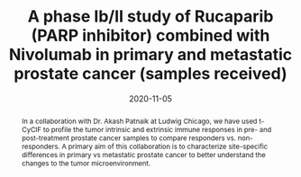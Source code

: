 ---
title: A phase Ib/II study of Rucaparib (PARP inhibitor) combined with Nivolumab in primary and metastatic prostate cancer (samples received)

abstract: In a collaboration with Dr. Akash Patnaik at Ludwig Chicago, we have used t-CyCIF to profile the tumor intrinsic and extrinsic immune responses in pre- and post-treatment prostate cancer samples to compare responders vs. non-responders. A primary aim of this collaboration is to characterize site-specific differences in primary vs metastatic prostate cancer to better understand the changes to the tumor microenvironment.

images: 

date: 2020-11-05

related_links:
  - '[Related link one lorem ipsum](https://google.com)'
  - '[Related link two lorem ipsum](https://bing.com)'
---